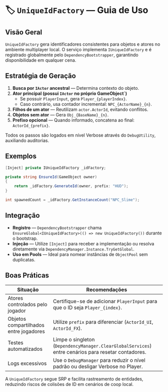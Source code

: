 # 🏷️ `UniqueIdFactory` — Guia de Uso

## Visão Geral

`UniqueIdFactory` gera identificadores consistentes para objetos e atores no ambiente multiplayer local. O serviço implementa `IUniqueIdFactory` e é registrado globalmente pelo `DependencyBootstrapper`, garantindo disponibilidade em qualquer cena.

## Estratégia de Geração

1. **Busca por `IActor` ancestral** — Determina contexto do objeto.
2. **Ator principal (possui `IActor` no próprio GameObject`)**
   * Se possuir `PlayerInput`, gera `Player_{playerIndex}`.
   * Caso contrário, usa contador incremental: `NPC_{ActorName}_{n}`.
3. **Filhos de um ator** — Reutilizam `actor.ActorId`, evitando conflitos.
4. **Objetos sem ator** — Gera `Obj_{BaseName}_{n}`.
5. **Prefixo opcional** — Quando informado, concatena ao final: `ActorId_{prefix}`.

Todos os passos são logados em nível Verbose através do `DebugUtility`, auxiliando auditorias.

## Exemplos

```csharp
[Inject] private IUniqueIdFactory _idFactory;

private string EnsureId(GameObject owner)
{
    return _idFactory.GenerateId(owner, prefix: "HUD");
}
```

```csharp
int spawnedCount = _idFactory.GetInstanceCount("NPC_Slime");
```

## Integração

* **Registro** — `DependencyBootstrapper` chama `EnsureGlobal<IUniqueIdFactory>(() => new UniqueIdFactory())` durante o bootstrap.
* **Injeção** — Utilize `[Inject]` para receber a implementação ou resolva diretamente via `DependencyManager.Instance.TryGetGlobal`.
* **Uso em Pools** — Ideal para nomear instâncias de `ObjectPool` sem duplicatas.

## Boas Práticas

| Situação | Recomendações |
| --- | --- |
| Atores controlados pelo jogador | Certifique-se de adicionar `PlayerInput` para que o ID seja `Player_{index}`. |
| Objetos compartilhados entre jogadores | Utilize `prefix` para diferenciar (`ActorId_UI`, `ActorId_FX`). |
| Testes automatizados | Limpe o singleton (`DependencyManager.ClearGlobalServices`) entre cenários para resetar contadores. |
| Logs excessivos | Use o `DebugManager` para reduzir o nível padrão ou desligar Verbose no Player. |

A `UniqueIdFactory` segue SRP e facilita rastreamento de entidades, reduzindo riscos de colisões de ID em cenários de coop local.
